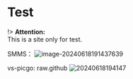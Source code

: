 # Test

!> **Attention:**<br>
This is a site only for test.

SMMS：
![image-20240618191437639](https://s2.loli.net/2024/06/18/9bZpVnq6E3LTYwa.png)

vs-picgo: raw.github
![20240618194147](https://raw.githubusercontent.com/YiDingg/ImageBank_0/main/PicGo/20240618194147.png)




<!-- 
<script>
export default {};
</script>
-->



